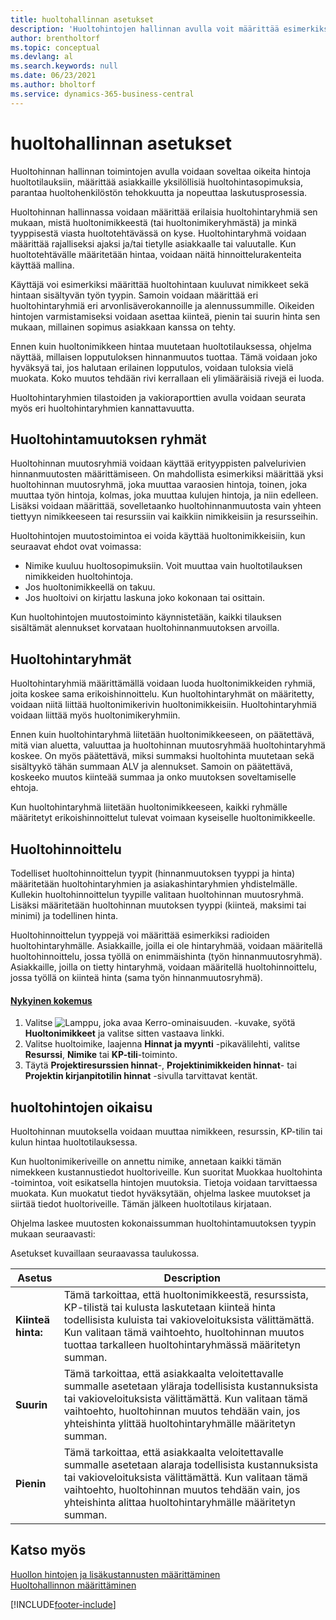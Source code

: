 ```yaml
---
title: huoltohallinnan asetukset
description: 'Huoltohintojen hallinnan avulla voit määrittää esimerkiksi huoltohintaryhmiä, huoltohinnoittelua ja palvelun hinnoittelun oikaisua.'
author: brentholtorf
ms.topic: conceptual
ms.devlang: al
ms.search.keywords: null
ms.date: 06/23/2021
ms.author: bholtorf
ms.service: dynamics-365-business-central
---
```

# <a name="service-price-management"></a>huoltohallinnan asetukset
Huoltohinnan hallinnan toimintojen avulla voidaan soveltaa oikeita hintoja huoltotilauksiin, määrittää asiakkaille yksilöllisiä huoltohintasopimuksia, parantaa huoltohenkilöstön tehokkuutta ja nopeuttaa laskutusprosessia.  
  
Huoltohinnan hallinnassa voidaan määrittää erilaisia huoltohintaryhmiä sen mukaan, mistä huoltonimikkeestä (tai huoltonimikeryhmästä) ja minkä tyyppisestä viasta huoltotehtävässä on kyse. Huoltohintaryhmä voidaan määrittää rajalliseksi ajaksi ja/tai tietylle asiakkaalle tai valuutalle. Kun huoltotehtävälle määritetään hintaa, voidaan näitä hinnoittelurakenteita käyttää mallina.  
  
Käyttäjä voi esimerkiksi määrittää huoltohintaan kuuluvat nimikkeet sekä hintaan sisältyvän työn tyypin. Samoin voidaan määrittää eri huoltohintaryhmiä eri arvonlisäverokannoille ja alennussummille. Oikeiden hintojen varmistamiseksi voidaan asettaa kiinteä, pienin tai suurin hinta sen mukaan, millainen sopimus asiakkaan kanssa on tehty.  
  
Ennen kuin huoltonimikkeen hintaa muutetaan huoltotilauksessa, ohjelma näyttää, millaisen lopputuloksen hinnanmuutos tuottaa. Tämä voidaan joko hyväksyä tai, jos halutaan erilainen lopputulos, voidaan tuloksia vielä muokata. Koko muutos tehdään rivi kerrallaan eli ylimääräisiä rivejä ei luoda.  
  
Huoltohintaryhmien tilastoiden ja vakioraporttien avulla voidaan seurata myös eri huoltohintaryhmien kannattavuutta.  
  
## <a name="service-price-adjustment-groups"></a>Huoltohintamuutoksen ryhmät
Huoltohinnan muutosryhmiä voidaan käyttää erityyppisten palvelurivien hinnanmuutosten määrittämiseen. On mahdollista esimerkiksi määrittää yksi huoltohinnan muutosryhmä, joka muuttaa varaosien hintoja, toinen, joka muuttaa työn hintoja, kolmas, joka muuttaa kulujen hintoja, ja niin edelleen. Lisäksi voidaan määrittää, sovelletaanko huoltohinnanmuutosta vain yhteen tiettyyn nimikkeeseen tai resurssiin vai kaikkiin nimikkeisiin ja resursseihin.  
  
Huoltohintojen muutostoimintoa ei voida käyttää huoltonimikkeisiin, kun seuraavat ehdot ovat voimassa:

* Nimike kuuluu huoltosopimuksiin. Voit muuttaa vain huoltotilauksen nimikkeiden huoltohintoja. 
* Jos huoltonimikkeellä on takuu. 
* Jos huoltoivi on kirjattu laskuna joko kokonaan tai osittain.  
  
Kun huoltohintojen muutostoiminto käynnistetään, kaikki tilauksen sisältämät alennukset korvataan huoltohinnanmuutoksen arvoilla.  
  
## <a name="service-price-groups"></a>Huoltohintaryhmät
Huoltohintaryhmiä määrittämällä voidaan luoda huoltonimikkeiden ryhmiä, joita koskee sama erikoishinnoittelu. Kun huoltohintaryhmät on määritetty, voidaan niitä liittää huoltonimikerivin huoltonimikkeisiin. Huoltohintaryhmiä voidaan liittää myös huoltonimikeryhmiin.  
  
Ennen kuin huoltohintaryhmä liitetään huoltonimikkeeseen, on päätettävä, mitä vian aluetta, valuuttaa ja huoltohinnan muutosryhmää huoltohintaryhmä koskee. On myös päätettävä, miksi summaksi huoltohinta muutetaan sekä sisältyykö tähän summaan ALV ja alennukset. Samoin on päätettävä, koskeeko muutos kiinteää summaa ja onko muutoksen soveltamiselle ehtoja.  
  
Kun huoltohintaryhmä liitetään huoltonimikkeeseen, kaikki ryhmälle määritetyt erikoishinnoittelut tulevat voimaan kyseiselle huoltonimikkeelle.  
  
## <a name="service-pricing"></a>Huoltohinnoittelu
Todelliset huoltohinnoittelun tyypit (hinnanmuutoksen tyyppi ja hinta) määritetään huoltohintaryhmien ja asiakashintaryhmien yhdistelmälle. Kullekin huoltohinnoittelun tyypille valitaan huoltohinnan muutosryhmä. Lisäksi määritetään huoltohinnan muutoksen tyyppi (kiinteä, maksimi tai minimi) ja todellinen hinta.  
  
Huoltohinnoittelun tyyppejä voi määrittää esimerkiksi radioiden huoltohintaryhmälle. Asiakkaille, joilla ei ole hintaryhmää, voidaan määritellä huoltohinnoittelu, jossa työllä on enimmäishinta (työn hinnanmuutosryhmä). Asiakkaille, joilla on tietty hintaryhmä, voidaan määritellä huoltohinnoittelu, jossa työllä on kiinteä hinta (sama työn hinnanmuutosryhmä).  

#### [Nykyinen kokemus](#tab/current-experience)
1. Valitse ![Lamppu, joka avaa Kerro-ominaisuuden.](media/ui-search/search_small.png "Kerro, mitä haluat tehdä") -kuvake, syötä **Huoltonimikkeet** ja valitse sitten vastaava linkki.  
2. Valitse huoltoimike, laajenna **Hinnat ja myynti** -pikavälilehti, valitse **Resurssi**, **Nimike** tai **KP-tili**-toiminto.
3. Täytä **Projektiresurssien hinnat**-, **Projektinimikkeiden hinnat**- tai **Projektin kirjanpitotilin hinnat** -sivulla tarvittavat kentät.

  
## <a name="service-price-adjustment"></a>huoltohintojen oikaisu
Huoltohinnan muutoksella voidaan muuttaa nimikkeen, resurssin, KP-tilin tai kulun hintaa huoltotilauksessa.  
  
Kun huoltonimikeriveille on annettu nimike, annetaan kaikki tämän nimekkeen kustannustiedot huoltoriveille. Kun suoritat Muokkaa huoltohinta -toimintoa, voit esikatsella hintojen muutoksia. Tietoja voidaan tarvittaessa muokata. Kun muokatut tiedot hyväksytään, ohjelma laskee muutokset ja siirtää tiedot huoltoriveille. Tämän jälkeen huoltotilaus kirjataan.  
  
Ohjelma laskee muutosten kokonaissumman huoltohintamuutoksen tyypin mukaan seuraavasti:  
  
Asetukset kuvaillaan seuraavassa taulukossa.  
  
|Asetus | Description |  
|----------------------------------|---------------------------------------|  
|**Kiinteä hinta:**|Tämä tarkoittaa, että huoltonimikkeestä, resurssista, KP-tilistä tai kulusta laskutetaan kiinteä hinta todellisista kuluista tai vakioveloituksista välittämättä. Kun valitaan tämä vaihtoehto, huoltohinnan muutos tuottaa tarkalleen huoltohintaryhmässä määritetyn summan.|  
|**Suurin**|Tämä tarkoittaa, että asiakkaalta veloitettavalle summalle asetetaan yläraja todellisista kustannuksista tai vakioveloituksista välittämättä. Kun valitaan tämä vaihtoehto, huoltohinnan muutos tehdään vain, jos yhteishinta ylittää huoltohintaryhmälle määritetyn summan.|  
|**Pienin**|Tämä tarkoittaa, että asiakkaalta veloitettavalle summalle asetetaan alaraja todellisista kustannuksista tai vakioveloituksista välittämättä. Kun valitaan tämä vaihtoehto, huoltohinnan muutos tehdään vain, jos yhteishinta alittaa huoltohintaryhmälle määritetyn summan.|  
  
## <a name="see-also"></a>Katso myös
[Huollon hintojen ja lisäkustannusten määrittäminen](service-how-setup-service-costs-pricing.md)  
[Huoltohallinnon määrittäminen](service-setup-service.md)  


[!INCLUDE[footer-include](includes/footer-banner.md)]
